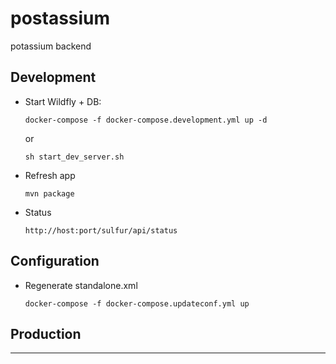 # postassium
potassium backend

## Development

* Start Wildfly + DB:
 
    `docker-compose -f docker-compose.development.yml up -d`
    
    or 
    
    `sh start_dev_server.sh`
* Refresh app 

    `mvn package`
    
* Status

    `http://host:port/sulfur/api/status`
    

## Configuration

* Regenerate standalone.xml

    `docker-compose -f docker-compose.updateconf.yml up`
    
## Production


* **

